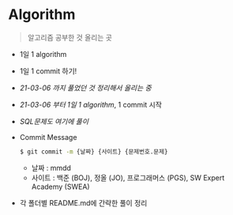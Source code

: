 # Algorithm

> 알고리즘 공부한 것 올리는 곳

- 1일 1 algorithm
- 1일 1 commit 하기!



- *21-03-06 까지 풀었던 것 정리해서 올리는 중*

- *21-03-06 부터 1일 1 algorithm*, 1 commit 시작

- *SQL문제도 여기에 풀이*

- Commit Message 

  ```bash
  $ git commit -m {날짜} {사이트} {문제번호.문제}
  ```
  - 날짜 : mmdd
  - 사이트 : 백준 (BOJ), 정올 (JO), 프로그래머스 (PGS), SW Expert Academy (SWEA)

- 각 폴더별 README.md에 간략한 풀이 정리

